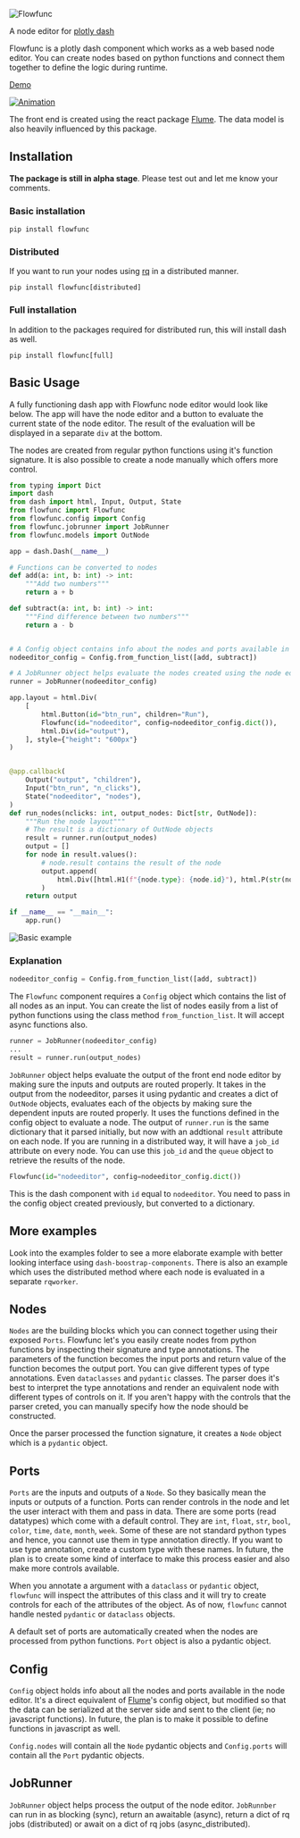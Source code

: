 ![Flowfunc](./docs/source/images/logo.png)

A node editor for [plotly dash](https://dash.plotly.com/)

Flowfunc is a plotly dash component which works as a web based node editor.
You can create nodes based on python functions and connect them together to define
the logic during runtime.

[Demo](https://najeem.pythonanywhere.com/)

[![Animation](./docs/source/images/animation.gif)](https://najeem.pythonanywhere.com/)

The front end is created using the react package [Flume](https://flume.dev). The
data model is also heavily influenced by this package.
## Installation

**The package is still in alpha stage**. Please test out and let me know your
comments.

### Basic installation

```
pip install flowfunc
```

### Distributed
If you want to run your nodes using [rq](https://python-rq.org/) in a distributed
manner.
```
pip install flowfunc[distributed]
```

### Full installation

In addition to the packages required for distributed run, this will install dash as well.
```
pip install flowfunc[full]
```
## Basic Usage

A fully functioning dash app with Flowfunc node editor would look like below.
The app will have the node editor and a button to evaluate the current state of
the node editor. The result of the evaluation will be displayed in a separate `div`
at the bottom.

The nodes are created from regular python functions using it's function signature.
It is also possible to create a node manually which offers more control.

```python
from typing import Dict
import dash
from dash import html, Input, Output, State
from flowfunc import Flowfunc
from flowfunc.config import Config
from flowfunc.jobrunner import JobRunner
from flowfunc.models import OutNode

app = dash.Dash(__name__)

# Functions can be converted to nodes
def add(a: int, b: int) -> int:
    """Add two numbers"""
    return a + b

def subtract(a: int, b: int) -> int:
    """Find difference between two numbers"""
    return a - b


# A Config object contains info about the nodes and ports available in the node editor
nodeeditor_config = Config.from_function_list([add, subtract])

# A JobRunner object helps evaluate the nodes created using the node editor
runner = JobRunner(nodeeditor_config)

app.layout = html.Div(
    [
        html.Button(id="btn_run", children="Run"),
        Flowfunc(id="nodeeditor", config=nodeeditor_config.dict()),
        html.Div(id="output"),
    ], style={"height": "600px"}
)


@app.callback(
    Output("output", "children"),
    Input("btn_run", "n_clicks"),
    State("nodeeditor", "nodes"),
)
def run_nodes(nclicks: int, output_nodes: Dict[str, OutNode]):
    """Run the node layout"""
    # The result is a dictionary of OutNode objects
    result = runner.run(output_nodes)
    output = []
    for node in result.values():
        # node.result contains the result of the node
        output.append(
            html.Div([html.H1(f"{node.type}: {node.id}"), html.P(str(node.result))])
        )
    return output

if __name__ == "__main__":
    app.run() 
```
![Basic example](docs/source/images/basic.png)
### Explanation

```python
nodeeditor_config = Config.from_function_list([add, subtract])
```
The `Flowfunc` component requires a `Config` object which contains the list of all
nodes as an input. You can create the list of nodes easily from a list of python
functions using the class method `from_function_list`. It will accept async
functions also.

```python
runner = JobRunner(nodeeditor_config)
...
result = runner.run(output_nodes)
```
`JobRunner` object helps evaluate the output of the front end node editor by making
sure the inputs and outputs are routed properly. It takes in the output from the
nodeeditor, parses it using pydantic and creates a dict of `OutNode` objects, evaluates
each of the objects by making sure the dependent inputs are routed properly.
It uses the functions defined in the config object to evaluate a node.
The output of `runner.run` is the same dictionary that it parsed initially, but
now with an addtional `result` attribute on each node. If you are running in
a distributed way, it will have a `job_id` attribute on every node. You can use
this `job_id` and the `queue` object to retrieve the results of the node.

```python
Flowfunc(id="nodeeditor", config=nodeeditor_config.dict())
```
This is the dash component with `id` equal to `nodeeditor`. You need to pass in
the config object created previously, but converted to a dictionary.

## More examples

Look into the examples folder to see a more elaborate example with better looking
interface using `dash-boostrap-components`. There is also an example which uses
the distributed method where each node is evaluated in a separate `rqworker`.

## Nodes

`Nodes` are the building blocks which you can connect together using their exposed
`Ports`. Flowfunc let's you easily create nodes from python functions by inspecting
their signature and type annotations. The parameters of the function becomes the
input ports and return value of the function becomes the output port. You can give
different types of type annotations. Even `dataclasses` and `pydantic` classes.
The parser does it's best to interpret the type annotations and render an 
equivalent node with different types of controls on it. If you aren't happy with
the controls that the parser creted, you can manually specify how the node should
be constructed.

Once the parser processed the function signature, it creates a
`Node` object which is a `pydantic` object.

## Ports
`Ports` are the inputs and outputs of a `Node`. So they basically mean the inputs
or outputs of a function. Ports can render controls in the node and let the user
interact with them and pass in data. There are some ports (read datatypes) which
come with a default control. They are `int`, `float`, `str`, `bool`, `color`,
`time`, `date`, `month`, `week`. Some of these are not standard python types and
hence, you cannot use them in type annotation directly. If you want to use type
annotation, create a custom type with these names. In future, the plan is to create
some kind of interface to make this process easier and also make more controls
available.

When you annotate a argument with a `dataclass` or `pydantic` object, `flowfunc`
will inspect the attributes of this class and it will try to create controls for
each of the attributes of the object. As of now, `flowfunc` cannot handle nested
`pydantic` or `dataclass` objects.

A default set of ports are automatically created when the nodes are processed
from python functions. `Port` object is also a pydantic object.

## Config
`Config` object holds info about all the nodes and ports available in the node
editor. It's a direct equivalent of [Flume](https://flume.dev)'s config object,
but modified so that the data can be serialized at the server side and sent to
the client (ie; no javascript functions). In future, the plan is to make it possible
to define functions in javascript as well.

`Config.nodes` will contain all the `Node` pydantic objects and `Config.ports`
will contain all the `Port` pydantic objects. 

## JobRunner
`JobRunner` object helps process the output of the node editor. `JobRunnber` can
run in as blocking (sync), return an awaitable (async), return a dict of rq
jobs (distributed) or await on a dict of rq jobs (async_distributed).

